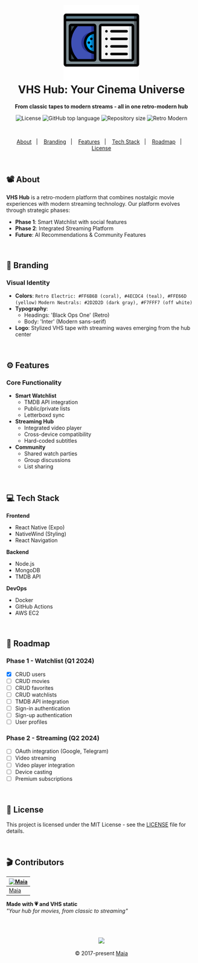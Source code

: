 <h1 align="center">
  <br>
  <img src=".github/assets/tape.png" alt="VHS Hub" width="200">
  <br>
  VHS Hub: Your Cinema Universe
  <br>
</h1>

<p align="center">
  <strong>From classic tapes to modern streams - all in one retro-modern hub</strong>
</p>

<p align="center">
  <img src="https://img.shields.io/github/license/gabrielmaialva33/vhshub-api?color=ff80ff&style=flat" alt="License" />
  <img src="https://img.shields.io/github/languages/top/gabrielmaialva33/vhshub-api?style=flat" alt="GitHub top language">
  <img src="https://img.shields.io/github/repo-size/gabrielmaialva33/vhshub-api?style=flat" alt="Repository size">
  <img src="https://img.shields.io/badge/retro-modern-ff00ff?style=flat" alt="Retro Modern">
</p>

<br>

<p align="center">
  <a href="#film_projector-about">About</a>&nbsp;&nbsp;&nbsp;|&nbsp;&nbsp;&nbsp;
  <a href="#art-branding">Branding</a>&nbsp;&nbsp;&nbsp;|&nbsp;&nbsp;&nbsp;
  <a href="#gear-features">Features</a>&nbsp;&nbsp;&nbsp;|&nbsp;&nbsp;&nbsp;
  <a href="#tech-stack">Tech Stack</a>&nbsp;&nbsp;&nbsp;|&nbsp;&nbsp;&nbsp;
  <a href="#rocket-roadmap">Roadmap</a>&nbsp;&nbsp;&nbsp;|&nbsp;&nbsp;&nbsp;
  <a href="#memo-license">License</a>
</p>

<br>

## :film_projector: About

**VHS Hub** is a retro-modern platform that combines nostalgic movie experiences with modern streaming technology. Our
platform evolves through strategic phases:

- **Phase 1**: Smart Watchlist with social features
- **Phase 2**: Integrated Streaming Platform
- **Future**: AI Recommendations & Community Features

<br>

## :art: Branding

### Visual Identity

- **Colors**:
  ``` Retro Electric: #FF6B6B (coral), #4ECDC4 (teal), #FFE66D (yellow) ```
  ``` Modern Neutrals: #2D2D2D (dark gray), #F7FFF7 (off white) ```
- **Typography**:
    - Headings: 'Black Ops One' (Retro)
    - Body: 'Inter' (Modern sans-serif)
- **Logo**: Stylized VHS tape with streaming waves emerging from the hub center

<br>

## :gear: Features

### Core Functionality

- **Smart Watchlist**
    - TMDB API integration
    - Public/private lists
    - Letterboxd sync
- **Streaming Hub**
    - Integrated video player
    - Cross-device compatibility
    - Hard-coded subtitles
- **Community**
    - Shared watch parties
    - Group discussions
    - List sharing

<br>

## :computer: Tech Stack

**Frontend**

- React Native (Expo)
- NativeWind (Styling)
- React Navigation

**Backend**

- Node.js
- MongoDB
- TMDB API

**DevOps**

- Docker
- GitHub Actions
- AWS EC2

<br>

## :rocket: Roadmap

### Phase 1 - Watchlist (Q1 2024)

- [x] CRUD users
- [ ] CRUD movies
- [ ] CRUD favorites
- [ ] CRUD watchlists
- [ ] TMDB API integration
- [ ] Sign-in authentication
- [ ] Sign-up authentication
- [ ] User profiles

### Phase 2 - Streaming (Q2 2024)

- [ ] OAuth integration (Google, Telegram)
- [ ] Video streaming
- [ ] Video player integration
- [ ] Device casting
- [ ] Premium subscriptions

<br>

## :memo: License

This project is licensed under the MIT License - see the [LICENSE](LICENSE) file for details.

<br>

## :clapper: Contributors

| [![Maia](https://avatars.githubusercontent.com/u/26732067?size=100)](https://github.com/gabrielmaialva33) |
|-----------------------------------------------------------------------------------------------------------|
| [Maia](https://github.com/gabrielmaialva33)                                                               |

**Made with :heartpulse: and VHS static**  
*"Your hub for movies, from classic to streaming"*

<br/>
<br/>

<p align="center"><img src="https://raw.githubusercontent.com/gabrielmaialva33/gabrielmaialva33/master/assets/gray0_ctp_on_line.svg?sanitize=true" /></p>
<p align="center">&copy; 2017-present <a href="https://github.com/gabrielmaialva33/" target="_blank">Maia</a>
